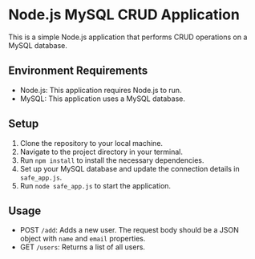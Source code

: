 # Node.js MySQL CRUD Application

This is a simple Node.js application that performs CRUD operations on a MySQL database.

## Environment Requirements

- Node.js: This application requires Node.js to run. 
- MySQL: This application uses a MySQL database. 

## Setup

1. Clone the repository to your local machine.
2. Navigate to the project directory in your terminal.
3. Run `npm install` to install the necessary dependencies.
4. Set up your MySQL database and update the connection details in `safe_app.js`.
5. Run `node safe_app.js` to start the application.

## Usage

- POST `/add`: Adds a new user. The request body should be a JSON object with `name` and `email` properties.
- GET `/users`: Returns a list of all users.
